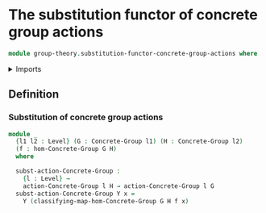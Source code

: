 # The substitution functor of concrete group actions

```agda
module group-theory.substitution-functor-concrete-group-actions where
```

<details><summary>Imports</summary>

```agda
open import group-theory.concrete-group-actions
open import group-theory.concrete-groups
open import group-theory.homomorphisms-concrete-groups
open import foundation.universe-levels
```

</details>

## Definition

### Substitution of concrete group actions

```agda
module _
  {l1 l2 : Level} (G : Concrete-Group l1) (H : Concrete-Group l2)
  (f : hom-Concrete-Group G H)
  where

  subst-action-Concrete-Group :
    {l : Level} →
    action-Concrete-Group l H → action-Concrete-Group l G
  subst-action-Concrete-Group Y x =
    Y (classifying-map-hom-Concrete-Group G H f x)
```
